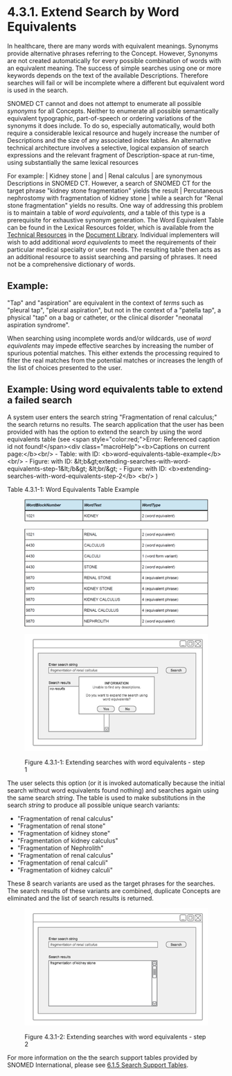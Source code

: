 # 4.3.1. Extend Search by Word Equivalents

In healthcare, there are many words with equivalent meanings. Synonyms provide alternative phrases referring to the Concept. However, Synonyms are not created automatically for every possible combination of words with an equivalent meaning. The success of simple searches using one or more keywords depends on the text of the available Descriptions. Therefore searches will fail or will be incomplete where a different but equivalent word is used in the search. 

SNOMED CT cannot and does not attempt to enumerate all possible _synonyms_ for all Concepts. Neither to enumerate all possible semantically equivalent typographic, part-of-speech or ordering variations of the synonyms it does include. To do so, especially automatically, would both require a considerable lexical resource and hugely increase the number of Descriptions and the size of any associated index tables. An alternative technical architecture involves a selective, logical expansion of search expressions and the relevant fragment of Description-space at run-time, using substantially the same lexical resources 

For example: | Kidney stone | and | Renal calculus | are synonymous Descriptions in SNOMED CT. However, a search of SNOMED CT for the target phrase "kidney stone fragmentation" yields the result | Percutaneous nephrostomy with fragmentation of kidney stone | while a search for "Renal stone fragmentation" yields no results. One way of addressing this problem is to maintain a table of _word equivalents, and_ a table of this type is a prerequisite for exhaustive synonym generation. The Word Equivalent Table can be found in the Lexical Resources folder, which is available from the [Technical Resources](https://confluence.ihtsdotools.org/display/DOC/Technical+Resources) in the [Document Library](http://snomed.org/doc). Individual implementers will wish to add additional _word equivalents_ to meet the requirements of their particular medical specialty or user needs. The resulting table then acts as an additional resource to assist searching and parsing of phrases. It need not be a comprehensive dictionary of words. 

## Example:

"Tap" and "aspiration" are equivalent in the context of _terms_ such as "pleural tap", "pleural aspiration", but not in the context of a "patella tap", a physical "tap" on a bag or catheter, or the clinical disorder "neonatal aspiration syndrome". 

When searching using incomplete words and/or wildcards, use of _word equivalents_ may impede effective searches by increasing the number of spurious potential matches. This either extends the processing required to filter the real matches from the potential matches or increases the length of the list of choices presented to the user. 

## Example: Using word equivalents table to extend a failed search

A system user enters the search string "Fragmentation of renal calculus;" the search returns no results. The search application that the user has been provided with has the option to extend the search by using the word equivalents table (see &lt;span style=&quot;color:red;&quot;&gt;Error: Referenced caption id not found!&lt;/span&gt;&lt;div class=&quot;macroHelp&quot;&gt;&lt;b&gt;Captions on current page:&lt;/b&gt;&lt;br/&gt; - Table: with ID: &lt;b&gt;word-equivalents-table-example&lt;/b&gt; &lt;br/&gt; - Figure: with ID: &amp;lt;b&amp;gt;extending-searches-with-word-equivalents-step-1&amp;lt;/b&amp;gt; &amp;lt;br/&amp;gt; - Figure: with ID: &lt;b&gt;extending-searches-with-word-equivalents-step-2&lt;/b&gt; &lt;br/&gt; ) 

Table 4.3.1-1: Word Equivalents Table Example

<figure><img src="../../images/33490616.png" alt="" title=""></figure>

<figure><img src="../../images/33490617.png" alt="" title=""></figure>

<figure><img src="../../images/52171324.png" alt="" title=""><figcaption><p>Figure 4.3.1-1: Extending searches with word equivalents - step 1</p></figcaption></figure>

  

The user selects this option (or it is invoked automatically because the initial search without word equivalents found nothing) and searches again using the same search _string_. The table is used to make substitutions in the search _string_ to produce all possible unique search variants: 

  * "Fragmentation of renal calculus"
  * "Fragmentation of renal stone"
  * "Fragmentation of kidney stone"
  * "Fragmentation of kidney calculus"
  * "Fragmentation of Nephrolith"
  * "Fragmentation of renal calculus"
  * "Fragmentation of renal calculi"
  * "Fragmentation of kidney calculi"

These 8 search variants are used as the target phrases for the searches. The search results of these variants are combined, duplicate Concepts are eliminated and the list of search results is returned.   

<figure><img src="../../images/52171323.png" alt="" title=""><figcaption><p>Figure 4.3.1-2: Extending searches with word equivalents - step 2</p></figcaption></figure>

For more information on the the search support tables provided by SNOMED International, please see [6.1.5 Search Support Tables](/pages/createpage.action?spaceKey=DOCTSG&title=6.1.5+Search+Support+Tables). 
